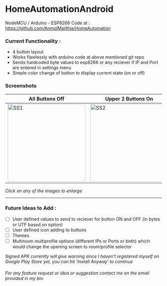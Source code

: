 # HomeAutomationAndroid

NodeMCU / Arduino - ESP8266 Code at : https://github.com/AnmolMajithia/HomeAutomation

### Current Functionality :
- 4 button layout
- Works flawlessly with arduino code at above mentioned git repo
- Sends hardcoded byte values to esp8266 or any reciever if IP and Port are entered in settings menu
- Simple color change of button to display current state (on or off)

### Screenshots
| All Buttons Off | Upper 2 Buttons On | Settings Page |
| --- | --- | --- |
| <img src="https://i.imgur.com/eOoZc66.jpg" alt="SS1" width="250" /> | <img src="https://i.imgur.com/Qo6dZxk.jpg" alt="SS2" width="250" /> | <img src="https://i.imgur.com/5Ei9405.jpg" alt="SS3" width="250" /> |

*Click on any of the images to enlarge*

---

### Future Ideas to Add :
- [ ] User defined values to send to reciever for button ON and OFF (in bytes or UTF based on option)
- [ ] User defined icon adding to buttons
- [ ] Themes
- [ ] Multiroom multiprofile options (different IPs or Ports or both) which would change the opening screen to room/profile selector

*Signed APK currently will give warning since I haven't registered myself on Google Play Store yet, you can hit 'Install Anyway' to continue*

###### *For any feature request or idea or suggestion contact me on the email provided in my bio*
